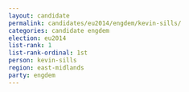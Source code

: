 ```yaml
---
layout: candidate
permalink: candidates/eu2014/engdem/kevin-sills/
categories: candidate engdem
election: eu2014
list-rank: 1
list-rank-ordinal: 1st
person: kevin-sills
region: east-midlands
party: engdem
---
```

